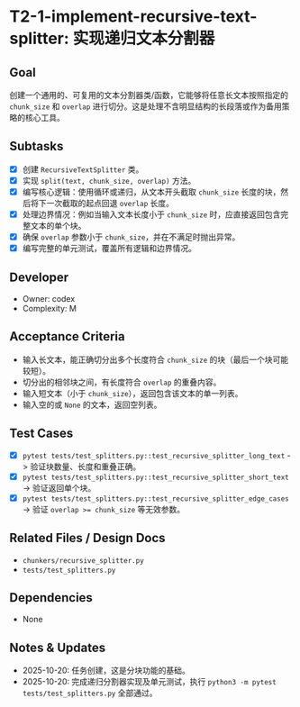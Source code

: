 # T2-1-implement-recursive-text-splitter: 实现递归文本分割器

## Goal
创建一个通用的、可复用的文本分割器类/函数，它能够将任意长文本按照指定的 `chunk_size` 和 `overlap` 进行切分。这是处理不含明显结构的长段落或作为备用策略的核心工具。

## Subtasks
- [x] 创建 `RecursiveTextSplitter` 类。
- [x] 实现 `split(text, chunk_size, overlap)` 方法。
- [x] 编写核心逻辑：使用循环或递归，从文本开头截取 `chunk_size` 长度的块，然后将下一次截取的起点回退 `overlap` 长度。
- [x] 处理边界情况：例如当输入文本长度小于 `chunk_size` 时，应直接返回包含完整文本的单个块。
- [x] 确保 `overlap` 参数小于 `chunk_size`，并在不满足时抛出异常。
- [x] 编写完整的单元测试，覆盖所有逻辑和边界情况。

## Developer
- Owner: codex
- Complexity: M

## Acceptance Criteria
- 输入长文本，能正确切分出多个长度符合 `chunk_size` 的块（最后一个块可能较短）。
- 切分出的相邻块之间，有长度符合 `overlap` 的重叠内容。
- 输入短文本（小于 `chunk_size`），返回包含该文本的单一列表。
- 输入空的或 `None` 的文本，返回空列表。

## Test Cases
- [x] `pytest tests/test_splitters.py::test_recursive_splitter_long_text` -> 验证块数量、长度和重叠正确。
- [x] `pytest tests/test_splitters.py::test_recursive_splitter_short_text` -> 验证返回单个块。
- [x] `pytest tests/test_splitters.py::test_recursive_splitter_edge_cases` -> 验证 `overlap >= chunk_size` 等无效参数。

## Related Files / Design Docs
- `chunkers/recursive_splitter.py`
- `tests/test_splitters.py`

## Dependencies
- None

## Notes & Updates
- 2025-10-20: 任务创建，这是分块功能的基础。
- 2025-10-20: 完成递归分割器实现及单元测试，执行 `python3 -m pytest tests/test_splitters.py` 全部通过。
